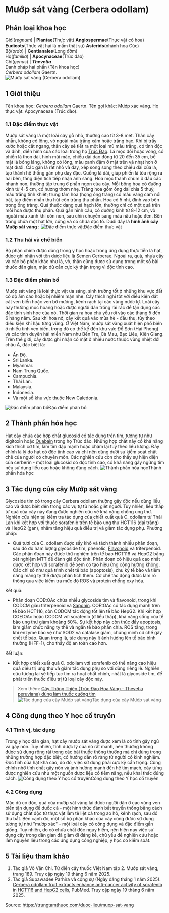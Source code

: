 # Mướp sát vàng (Cerbera odollam)

Phân loại khoa học  
---  
Giới(_regnum_) |  **Plantae**(Thực vật) **Angiospermae**(Thực vật có hoa) **Eudicots**(Thực vật hai lá mầm thật sự) **Asterids**(nhánh hoa Cúc)  
Bộ(_ordo_) | **Gentianales**(Long đởm)  
Họ(_familia_) | **Apocynaceae**(Trúc đào)  
Chi(_genus_) | **_Thevetia_**  
Danh pháp hai phần (Tên khoa học)  
_Cerbera odollam_ Gaertn.  
![Mướp sát vàng \(Cerbera odollam\)](https://trungtamthuoc.com/images/others/muop-sat-vang-1208.jpg)
##  1 Giới thiệu
Tên khoa học: _Cerbera odollam_ Gaertn.
Tên gọi khác: Mướp xác vàng.
Họ thực vật: Apocynaceae (Trúc đào).
### 1.1 Đặc điểm thực vật
Mướp sát vàng là một loài cây gỗ nhỏ, thường cao từ 3-8 mét. Thân cây nhẵn, không có lông, vỏ ngoài màu trắng xám hoặc trắng bạc. Khi bị trầy xước hoặc cắt ngang, thân cây sẽ tiết ra một loại mủ màu trắng, có tính độc và dính, điển hình của các loài trong họ [Trúc Đào](https://trungtamthuoc.com/duoc-lieu/cay-truc-dao "Trúc Đào").
Lá mọc đối hoặc vòng, có phiến lá thon dài, hình mũi mác, chiều dài dao động từ 20 đến 35 cm, bề mặt lá bóng láng, không có lông, màu xanh đậm ở mặt trên và nhạt hơn ở mặt dưới. Các gân lá rất nhỏ và dày, xếp song song theo chiều dài của lá, tạo thành hệ thống gân phụ dày đặc. Cuống lá dài, giúp phiến lá tỏa rộng ra hai bên, tăng diện tích tiếp nhận ánh sáng.
Hoa mọc thành chùm ở đầu các nhánh non, thường tập trung ở phần ngọn của cây. Mỗi bông hoa có đường kính từ 4-5 cm, có hương thơm nhẹ. Tràng hoa gồm ống dài chia 5 thuỳ, màu trắng tinh khiết; trung tâm hoa (họng ống tràng) có màu vàng cam nổi bật, tạo điểm nhấn thu hút côn trùng thụ phấn. Hoa có 5 nhị, đính vào bên trong ống tràng.
Quả thuộc dạng quả hạch lớn, thường chỉ có một quả trên mỗi hoa được thụ phấn. Quả gần hình cầu, có đường kính từ 8-12 cm, vỏ ngoài màu xanh khi còn non, sau chín chuyển sang màu nâu hoặc đen. Bên trong chứa một hạt lớn, cứng và có chứa độc tố.
Dưới đây là **hình ảnh cây Mướp sát vàng** :
![Đặc điểm thực vật](https://trungtamthuoc.com/images/item/muop-sat-vang-0.jpg)Đặc điểm thực vật
### 1.2 Thu hái và chế biến
Bộ phận chính được dùng trong y học hoặc trong ứng dụng thực tiễn là hạt, được ghi nhận với tên dược liệu là Semen Cerberae.
Ngoài ra, quả, nhựa cây và các bộ phận khác như lá, vỏ, thân cũng được sử dụng trong một số bài thuốc dân gian, mặc dù cần cực kỳ thận trọng vì độc tính cao.
### 1.3 Đặc điểm phân bố
Mướp sát vàng là loài thực vật ưa sáng, sinh trưởng tốt ở những khu vực đất có độ ẩm cao hoặc bị nhiễm mặn nhẹ. Cây thích nghi tốt với điều kiện đất cát ven biển hoặc ven bờ mương, kênh rạch tại các vùng nước lợ. Loài cây này thường mọc hoang hoặc được người dân trồng rải rác để tận dụng các đặc tính sinh học của nó.
Thời gian ra hoa chủ yếu rơi vào các tháng 5 đến 6 hàng năm. Sau khi hoa nở, cây kết quả vào mùa hè - đầu thu, tùy theo điều kiện khí hậu từng vùng.
Ở Việt Nam, mướp sát vàng xuất hiện phổ biến ở nhiều tỉnh ven biển, trong đó có thể kể đến khu vực Đồ Sơn (Hải Phòng) và các tỉnh duyên hải miền Nam như Bến Tre, Cà Mau, Bạc Liêu, Kiên Giang.
Trên thế giới, cây được ghi nhận có mặt ở nhiều nước thuộc vùng nhiệt đới châu Á, đặc biệt là:
  * Ấn Độ.
  * Sri Lanka.
  * Myanmar.
  * Nam Trung Quốc.
  * Campuchia.
  * Thái Lan.
  * Malaysia.
  * Indonesia.
  * Và một số khu vực thuộc New Caledonia.

![Đặc điểm phân bố](https://trungtamthuoc.com/images/item/muop-sat-vang-1.jpg)Đặc điểm phân bố
##  2 Thành phần hóa học
Hạt cây chứa các hợp chất glucosid có tác dụng trên tim, tương tự như digitoxin hoặc [Ouabain](https://trungtamthuoc.com/hoat-chat/ouabain "Ouabain") trong họ Trúc đào. Những hợp chất này có khả năng kích thích cơ tim, làm tim đập mạnh hoặc chậm lại tuỳ theo liều lượng. Đây chính là lý do hạt có độc tính cao và chỉ nên dùng dưới sự kiểm soát chặt chẽ của người có chuyên môn.
Các nghiên cứu còn cho thấy sự hiện diện của cerberin - một loại glucosid có độc tính cao, có khả năng gây ngừng tim nếu sử dụng liều cao hoặc không đúng cách.
![Thành phần hóa học](https://trungtamthuoc.com/images/item/muop-sat-vang-2.jpg)Thành phần hóa học
##  3 Tác dụng của cây Mướp sát vàng
Glycoside tim có trong cây Cerbera odollam thường gây độc nếu dùng liều cao và được biết đến trong các vụ tự tử hoặc giết người. Tuy nhiên, liều thấp từ quả của cây này đang được nghiên cứu về khả năng chống ung thư. Nghiên cứu hiện tại kiểm tra tác dụng của chiết xuất quả C. odollam từ Thái Lan khi kết hợp với thuốc sorafenib trên tế bào ung thư HCT116 (đại tràng) và HepG2 (gan), nhằm tăng hiệu quả điều trị và giảm tác dụng phụ.
Phương pháp:
  * Quả tươi của C. odollam được sấy khô và tách thành nhiều phân đoạn, sau đó đo hàm lượng glycoside tim, phenolic, [Flavonoid](https://trungtamthuoc.com/hoat-chat/flavonoid "Flavonoid") và triterpenoid. Các phân đoạn này được thử nghiệm trên tế bào HCT116 và HepG2 bằng xét nghiệm MTT để đánh giá độc tính. Phân đoạn có hiệu quả cao nhất được kết hợp với sorafenib để xem có tạo hiệu ứng cộng hưởng không. Các chỉ số như quá trình chết tế bào (apoptosis), chu kỳ tế bào và tiềm năng màng ty thể được phân tích thêm. Cơ chế tác động được làm rõ thông qua việc kiểm tra mức độ ROS và protein chống oxy hóa.


Kết quả:
  * Phân đoạn COEtOAc chứa nhiều glycoside tim và flavonoid, trong khi CODCM giàu triterpenoid và [Saponin](https://trungtamthuoc.com/hoat-chat/saponin "Saponin"). COEtOAc có tác dụng mạnh trên tế bào HCT116, còn CODCM tác động tốt lên tế bào HepG2. Khi kết hợp COEtOAc hoặc CODCM với sorafenib (ở liều thấp), khả năng sống của tế bào ung thư giảm khoảng 50%. Sự kết hợp này còn thúc đẩy apoptosis, làm giảm chức năng ty thể và ngăn tế bào phân chia. ROS tăng, trong khi enzyme bảo vệ như SOD2 và catalase giảm, chứng minh cơ chế gây chết tế bào. Quan trọng là, tác dụng này ít ảnh hưởng lên tế bào bình thường (HFF-1), cho thấy độ an toàn cao hơn.


Kết luận:
  * Kết hợp chiết xuất quả C. odollam với sorafenib có thể nâng cao hiệu quả điều trị ung thư và giảm tác dụng phụ so với dùng riêng lẻ. Nghiên cứu tương lai sẽ tiếp tục tìm ra hoạt chất chính, nhất là glycoside tim, để phát triển thuốc điều trị từ loại cây độc này.


> Xem thêm: [Cây Thông Thiên (Trúc Đào Hoa Vàng - Thevetia peruviana) dùng làm thuốc cường tim](https://trungtamthuoc.com/duoc-lieu/thong-thien)
![Tác dụng của cây Mướp sát vàng](https://trungtamthuoc.com/images/item/muop-sat-vang-3.jpg)Tác dụng của cây Mướp sát vàng
##  4 Công dụng theo Y học cổ truyền
### 4.1 Tính vị, tác dụng
Trong y học dân gian, hạt cây mướp sát vàng được xem là có tính gây ngủ và gây nôn. Tuy nhiên, tính dược lý của nó rất mạnh, nên thường không được sử dụng rộng rãi trong các bài thuốc thông thường mà chỉ dùng trong những trường hợp đặc biệt, có hướng dẫn rõ ràng từ người có kinh nghiệm.
Độc tính của hạt khá cao, do đó, việc sử dụng phải cực kỳ cẩn trọng. Cũng chính nhờ tính chất gây nôn và ảnh hưởng mạnh đến hệ tim mạch, cây từng được nghiên cứu như một nguồn dược liệu có tiềm năng, nếu khai thác đúng cách.
![Công dụng theo Y học cổ truyền](https://trungtamthuoc.com/images/item/muop-sat-vang-4.jpg)Công dụng theo Y học cổ truyền
### 4.2 Công dụng
Mặc dù có độc, quả của mướp sát vàng lại được người dân ở các vùng ven biển tận dụng để duốc cá - một hình thức đánh bắt truyền thống bằng cách sử dụng chất độc từ thực vật làm tê liệt cá trong ao hồ, kênh rạch, sau đó thu bắt.
Bên cạnh đó, một số bộ phận khác của cây cũng được sử dụng tương tự như "mướp xác" - một loài cây có công dụng và đặc điểm gần giống. Tuy nhiên, do có chứa chất độc nguy hiểm, nên hiện nay việc sử dụng cây trong dân gian đã giảm đi đáng kể, chủ yếu để nghiên cứu hoặc làm nguyên liệu trong các ứng dụng công nghiệp, y học có kiểm soát.
##  5 Tài liệu tham khảo
  1. Tác giả Võ Văn Chi. Từ điển cây thuốc Việt Nam tập 2. Mướp sát vàng, trang 189. Truy cập ngày 19 tháng 6 năm 2025.
  2. Tác giả Supawadee Parhira và cộng sự (Ngày đăng tháng 1 năm 2025). [Cerbera odollam fruit extracts enhance anti-cancer activity of sorafenib in HCT116 and HepG2 cells](https://www.sciencedirect.com/science/article/pii/S167463842400114X), PubMed. Truy cập ngày 19 tháng 6 năm 2025.




Source: https://trungtamthuoc.com/duoc-lieu/muop-sat-vang